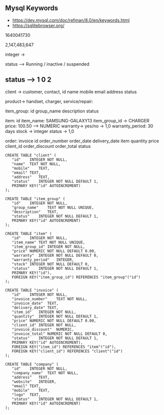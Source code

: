  ## Mysql Keywords
 * https://dev.mysql.com/doc/refman/8.0/en/keywords.html
 * https://sqlitebrowser.org/

 1640041730
 
 2,147,483,647
 
 integer ->
 
 status --> Running /  inactive / suspended
 
 status --> 1  0  2
 -------------------------------
 
 client -> customer, contact,
 id
 name
 mobile
 email
 address 
 status
 
 product-> handset, charger, 
 service/repair: 
 
 item_group:
 id
 group_name
 description
 status
 
 item: 
 id
 item_name: SAMSUNG-GALAXY13
 item_group_id -> CHARGER
 price: 100.50 --> NUMERIC
 warranty-> yes/no -> 1,0
 warranty_period: 30 days
 stock -> integer
 status -> 1,0
 
 
 order: invoice
 id
 order_number
 order_date
 delivery_date
 item
 quantity
 price
 client_id
 order_discount
 order_total
 status
 
 
 ```
 CREATE TABLE "client" (
	"id"	INTEGER NOT NULL,
	"name"	TEXT NOT NULL,
	"mobile"	TEXT,
	"email"	TEXT,
	"address"	TEXT,
	"status"	INTEGER NOT NULL DEFAULT 1,
	PRIMARY KEY("id" AUTOINCREMENT)
);

CREATE TABLE "item_group" (
	"id"	INTEGER NOT NULL,
	"group_name"	TEXT NOT NULL UNIQUE,
	"description"	TEXT,
	"status"	INTEGER NOT NULL DEFAULT 1,
	PRIMARY KEY("id" AUTOINCREMENT)
);

CREATE TABLE "item" (
	"id"	INTEGER NOT NULL,
	"item_name"	TEXT NOT NULL UNIQUE,
	"item_group_id"	INTEGER NOT NULL,
	"price"	NUMERIC NOT NULL DEFAULT 0.00,
	"warranty"	INTEGER NOT NULL DEFAULT 0,
	"warranty_period"	INTEGER,
	"stock"	INTEGER NOT NULL DEFAULT 0,
	"status"	INTEGER NOT NULL DEFAULT 1,
	PRIMARY KEY("id"),
	FOREIGN KEY("item_group_id") REFERENCES "item_group"("id")
);

CREATE TABLE "invoice" (
	"id"	INTEGER NOT NULL,
	"invoice_number"	TEXT NOT NULL,
	"invoice_date"	TEXT,
	"delivery_date"	TEXT,
	"item_id"	INTEGER NOT NULL,
	"quantity"	INTEGER NOT NULL DEFAULT 1,
	"price"	NUMERIC NOT NULL DEFAULT 0.00,
	"client_id"	INTEGER NOT NULL,
	"invoice_discount"	NUMERIC,
	"invoice_total"	NUMERIC NOT NULL DEFAULT 0,
	"status"	INTEGER NOT NULL DEFAULT 1,
	PRIMARY KEY("id" AUTOINCREMENT),
	FOREIGN KEY("item_id") REFERENCES "item"("id"),
	FOREIGN KEY("client_id") REFERENCES "client"("id")
);

CREATE TABLE "company" (
	"id"	INTEGER NOT NULL,
	"company_name"	TEXT NOT NULL,
	"address"	TEXT,
	"website"	INTEGER,
	"email"	TEXT,
	"mobile"	TEXT,
	"logo"	TEXT,
	"status"	INTEGER NOT NULL DEFAULT 1,
	PRIMARY KEY("id" AUTOINCREMENT)
);
```
